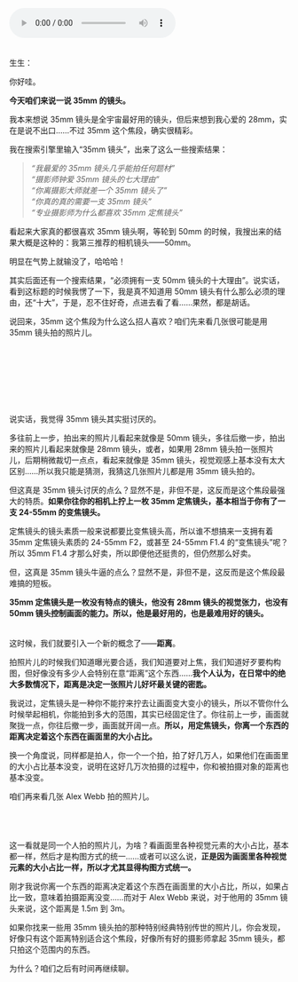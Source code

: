 <audio title="第十三封信 _ 35mm 的进退两难" src="https://static001.geekbang.org/resource/audio/f9/3a/f97a6a8c6120d7a22ac5bb32c3c2013a.mp3" controls="controls"></audio> 
<p><strong>　</strong><br>
生生：</p><p>你好哇。</p><p><strong>今天咱们来说一说 35mm 的镜头。</strong></p><p>我本来想说 35mm 镜头是全宇宙最好用的镜头，但后来想到我心爱的 28mm，实在是说不出口……不过 35mm 这个焦段，确实很精彩。</p><p>我在搜索引擎里输入“35mm 镜头”，出来了这么一些搜索结果：</p><blockquote>
<p><em>“我最爱的 35mm 镜头几乎能拍任何题材”</em><br>
<em>“摄影师钟爱 35mm 镜头的七大理由”</em><br>
<em>“你离摄影大师就差一个 35mm 镜头了”</em><br>
<em>“你真的真的需要一支 35mm 镜头”</em><br>
<em>“专业摄影师为什么都喜欢 35mm 定焦镜头”</em></p>
</blockquote><p>看起来大家真的都很喜欢 35mm 镜头啊，等轮到 50mm 的时候，我搜出来的结果大概是这种的：我第三推荐的相机镜头——50mm。</p><p>明显在气势上就输没了，哈哈哈！</p><p>其实后面还有一个搜索结果，“必须拥有一支 50mm 镜头的十大理由”。说实话，看到这标题的时候我愣了一下，我是真不知道用 50mm 镜头有什么那么必须的理由，还“十大”，于是，忍不住好奇，点进去看了看……果然，都是胡话。</p><p>说回来，35mm 这个焦段为什么这么招人喜欢？咱们先来看几张很可能是用 35mm 镜头拍的照片儿。<br>
<strong>　</strong></p><p><img src="https://static001.geekbang.org/resource/image/70/9b/7025bc4d23db4065d5275232d1f14e9b.jpeg?wh=1719x2560" alt="" title="David&nbsp;Alan&nbsp;Harvey"><br>
<strong>　</strong></p><p><img src="https://static001.geekbang.org/resource/image/94/5d/9431b031767e3551e2a3c95e61bc7d5d.jpeg?wh=2048x1355" alt="" title="Raghubir Singh"><br>
<strong>　</strong></p><p><img src="https://static001.geekbang.org/resource/image/98/7b/98d7e5968a9dcb0a4920b5e8fb78117b.jpeg?wh=1680x1113" alt="" title="Alex Webb"></p><p><strong>　</strong><br>
说实话，我觉得 35mm 镜头其实挺讨厌的。</p><p>多往前上一步，拍出来的照片儿看起来就像是 50mm 镜头，多往后撤一步，拍出来的照片儿看起来就像是 28mm 镜头，或者，如果用 28mm 镜头拍一张照片儿，后期稍微裁切一点点，看起来就像是 35mm 镜头，视觉观感上基本没有太大区别……所以我只能是猜测，我猜这几张照片儿都是用 35mm 镜头拍的。</p><!-- [[[read_end]]] --><p>但这真是 35mm 镜头讨厌的点么？显然不是，非但不是，这反而是这个焦段最强大的特质。<strong>如果你往你的相机上拧上一枚 35mm 定焦镜头，基本相当于你有了一支 24-55mm 的变焦镜头。</strong></p><p>定焦镜头的镜头素质一般来说都要比变焦镜头高，所以谁不想搞来一支拥有着 35mm 定焦镜头素质的 24-55mm F2，或甚至 24-55mm F1.4 的“变焦镜头”呢？所以 35mm F1.4 才那么好卖，所以即便他还挺贵的，但仍然那么好卖。</p><p>但，这真是 35mm 镜头牛逼的点么？显然不是，非但不是，这反而是这个焦段最难搞的短板。</p><p><strong>35mm 定焦镜头是一枚没有特点的镜头，他没有 28mm 镜头的视觉张力，也没有 50mm 镜头控制画面的能力。所以，他是最好用的，也是最难用好的镜头。</strong></p><p><strong>　</strong><br>
这时候，我们就要引入一个新的概念了——<strong>距离</strong>。</p><p>拍照片儿的时候我们知道曝光要合适，我们知道要对上焦，我们知道好歹要构构图，但好像没有多少人会特别在意“距离”这个东西……<strong>我个人认为，在日常中的绝大多数情况下，距离是决定一张照片儿好坏最关键的密匙。</strong></p><p>我说过，定焦镜头是一种你不能拧来拧去让画面变大变小的镜头，所以不管你什么时候举起相机，你能拍到多大的范围，其实已经固定住了。你往前上一步，画面就聚拢一点，你往后撤一步，画面就开阔一点。<strong>所以，用定焦镜头，你离一个东西的距离决定着这个东西在画面里的大小占比。</strong></p><p>换一个角度说，同样都是拍人，你一个一个拍，拍了好几万人，如果他们在画面里的大小占比基本没变，说明在这好几万次拍摄的过程中，你和被拍摄对象的距离也基本没变。</p><p>咱们再来看几张 Alex Webb 拍的照片儿。<br>
<strong>　</strong></p><p><img src="https://static001.geekbang.org/resource/image/58/eb/5810011fc532f1d042a85aecf1326ceb.jpg?wh=4000x2799" alt=""></p><p><strong>　</strong><br>
这一看就是同一个人拍的照片儿，为啥？看画面里各种视觉元素的大小占比，基本都一样，然后才是构图方式的统一……或者可以这么说，<strong>正是因为画面里各种视觉元素的大小占比一样，所以才尤其显得构图方式统一。</strong></p><p>刚才我说你离一个东西的距离决定着这个东西在画面里的大小占比，所以，如果占比一致，意味着拍摄距离没变……而对于 Alex Webb 来说，对于他用的 35mm 镜头来说，这个距离是 1.5m 到 3m。</p><p>如果你找来一些用 35mm 镜头拍的那种特别经典特别传世的照片儿，你会发现，好像只有这个距离特别适合这个焦段，好像所有好的摄影师拿起 35mm 镜头，都只拍这个范围内的东西。</p><p>为什么？咱们之后有时间再继续聊。</p>